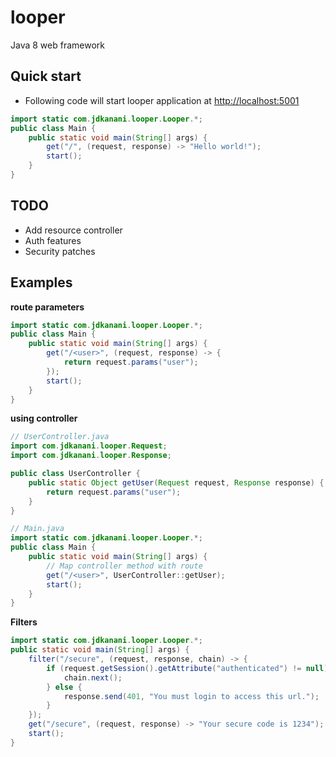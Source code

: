 looper
======
Java 8 web framework

Quick start
-----------
-   Following code will start looper application at <http://localhost:5001>

```java
import static com.jdkanani.looper.Looper.*;
public class Main {
    public static void main(String[] args) {
		get("/", (request, response) -> "Hello world!");
		start();
    }
}
```

TODO
----
-   Add resource controller
-   Auth features
-   Security patches

Examples
--------
**route parameters**

```java
import static com.jdkanani.looper.Looper.*;
public class Main {
    public static void main(String[] args) {
		get("/<user>", (request, response) -> {
			return request.params("user");
		});
		start();
    }
}
```

**using controller**
```java
// UserController.java
import com.jdkanani.looper.Request;
import com.jdkanani.looper.Response;

public class UserController {
	public static Object getUser(Request request, Response response) {
		return request.params("user");
	}
}

// Main.java
import static com.jdkanani.looper.Looper.*;
public class Main {
	public static void main(String[] args) {
        // Map controller method with route
		get("/<user>", UserController::getUser);
		start();
	}
}
```

**Filters**
```java
import static com.jdkanani.looper.Looper.*;
public static void main(String[] args) {
    filter("/secure", (request, response, chain) -> {
        if (request.getSession().getAttribute("authenticated") != null) {
            chain.next();
        } else {
            response.send(401, "You must login to access this url.");
        }
    });
    get("/secure", (request, response) -> "Your secure code is 1234");
    start();
}
```

